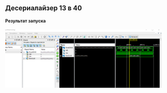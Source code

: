 ## Десериалайзер 13 в 40
#### Результат запуска 
![Иллюстрация к проекту](https://github.com/vladbusov/DigitalMicroschemeProg/raw/master/Des13-40/image.png)
